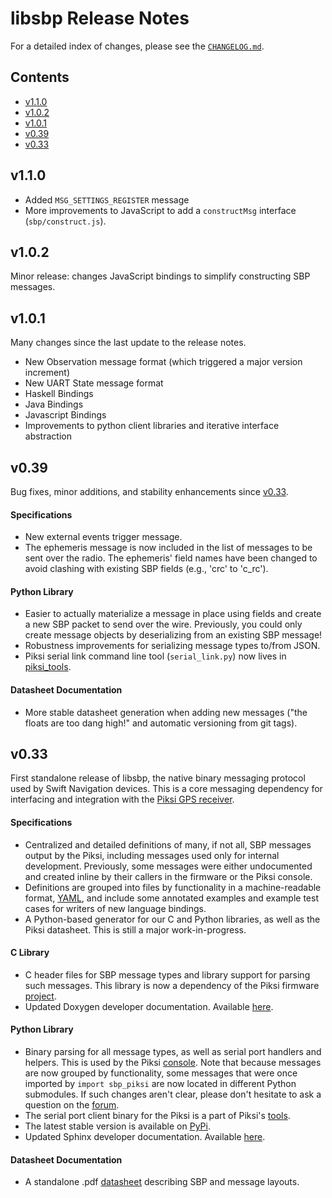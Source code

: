 libsbp Release Notes
============================

For a detailed index of changes, please see the
[`CHANGELOG.md`](CHANGELOG).

Contents
--------
 * [v1.1.0](#v1.1.0)
 * [v1.0.2](#v1.0.2)
 * [v1.0.1](#v1.0.1)
 * [v0.39](#v0.39)
 * [v0.33](#v0.33)

v1.1.0 <a name="v1.1.0"></a>
--------------------------
* Added `MSG_SETTINGS_REGISTER` message
* More improvements to JavaScript to add a `constructMsg` interface (`sbp/construct.js`).

v1.0.2 <a name="v1.0.2"></a>
--------------------------
Minor release: changes JavaScript bindings to simplify constructing
SBP messages.

v1.0.1 <a name="v1.01"></a>
--------------------------
Many changes since the last update to the release notes.  
- New Observation message format (which triggered a major version 
  increment)
- New UART State message format
- Haskell Bindings
- Java Bindings
- Javascript Bindings
- Improvements to python client libraries and iterative interface
  abstraction

v0.39 <a name="v0.39"></a>
--------------------------

Bug fixes, minor additions, and stability enhancements since
[v0.33](#v0.33).

#### Specifications

- New external events trigger message.
- The ephemeris message is now included in the list of messages to be
  sent over the radio. The ephemeris' field names have been changed to
  avoid clashing with existing SBP fields (e.g., 'crc' to 'c_rc').

#### Python Library

- Easier to actually materialize a message in place using fields and
  create a new SBP packet to send over the wire. Previously, you
  could only create message objects by deserializing from an existing
  SBP message!
- Robustness improvements for serializing message types to/from JSON.
- Piksi serial link command line tool (`serial_link.py`) now lives in
  [piksi_tools](https://github.com/swift-nav/piksi_tools/).

#### Datasheet Documentation

- More stable datasheet generation when adding new messages ("the
  floats are too dang high!" and automatic versioning from git tags).

v0.33 <a name="v0.33"></a>
--------------------------

First standalone release of libsbp, the native binary messaging
protocol used by Swift Navigation devices. This is a core messaging
dependency for interfacing and integration with the
[Piksi GPS receiver](http://www.swiftnav.com/piksi.html).

#### Specifications

- Centralized and detailed definitions of many, if not all, SBP
  messages output by the Piksi, including messages used only for
  internal development. Previously, some messages were either
  undocumented and created inline by their callers in the firmware or
  the Piksi console.
- Definitions are grouped into files by functionality in a
  machine-readable format, [YAML](http://en.wikipedia.org/wiki/YAML),
  and include some annotated examples and example test cases for
  writers of new language bindings.
- A Python-based generator for our C and Python libraries, as well as
  the Piksi datasheet. This is still a major work-in-progress.

#### C Library

- C header files for SBP message types and library support for parsing
  such messages. This library is now a dependency of the Piksi
  firmware [project](https://github.com/swift-nav/piksi_firmware/).
- Updated Doxygen developer documentation. Available
  [here](https://swift-nav.github.io/libsbp/c/build/docs/html/).

#### Python Library

- Binary parsing for all message types, as well as serial port
  handlers and helpers. This is used by the Piksi
  [console](https://github.com/swift-nav/piksi_tools). Note that
  because messages are now grouped by functionality, some messages
  that were once imported by `import sbp_piksi` are now located in
  different Python submodules. If such changes aren't clear, please
  don't hesitate to ask a question on the
  [forum](https://groups.google.com/forum/#!forum/swiftnav-discuss).
- The serial port client binary for the Piksi is a part of Piksi's
  [tools](https://github.com/swift-nav/piksi_tools).
- The latest stable version is available on
  [PyPi](https://pypi.python.org/pypi/sbp).
- Updated Sphinx developer documentation. Available
  [here](https://swift-nav.github.io/libsbp/python/docs/build/html/).

#### Datasheet Documentation

- A standalone .pdf
  [datasheet](https://github.com/swift-nav/libsbp/raw/v0.33/docs/sbp.pdf)
  describing SBP and message layouts.
